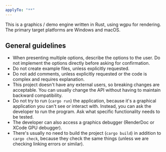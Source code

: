 ```yaml
---
applyTo: "**"
---
```


This is a graphics / demo engine written in Rust, using wgpu for rendering. The primary target platforms are Windows and macOS.

## General guidelines

- When presenting multiple options, describe the options to the user. Do not implement the options directly before asking for confirmation.
- Do not create example files, unless explicitly requested.
- Do not add comments, unless explicitly requested or the code is complex and requires explanation.
- This project doesn't have any external users, so breaking changes are acceptable. You can usually change the API without having to maintain backward compatibility.
- Do not try to run (`cargo run`) the application, because it's a graphical application you can't see or interact with. Instead, you can ask the developer to run the program. Ask what specific functionality needs to be tested.
- The developer can also access a graphics debugger (RenderDoc or XCode GPU debugger).
- There's usually no need to build the project (`cargo build`) in addition to `cargo check`, because they check the same things (unless we are checking linking errors or similar).
